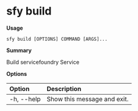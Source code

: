# sfy build

**Usage**

`sfy build [OPTIONS] COMMAND [ARGS]...`

**Summary**

Build servicefoundry Service

**Options**

| **Option** | **Description** |
| :--- | :--- |
| -h, --help | Show this message and exit. |

